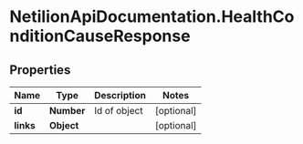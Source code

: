 # NetilionApiDocumentation.HealthConditionCauseResponse

## Properties
Name | Type | Description | Notes
------------ | ------------- | ------------- | -------------
**id** | **Number** | Id of object | [optional] 
**links** | **Object** |  | [optional] 

